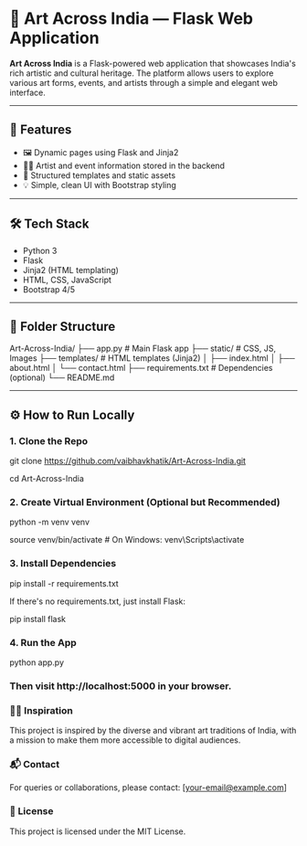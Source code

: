 # 🎨 Art Across India — Flask Web Application

**Art Across India** is a Flask-powered web application that showcases India's rich artistic and cultural heritage. The platform allows users to explore various art forms, events, and artists through a simple and elegant web interface.

---

## 🚀 Features

- 🖼️ Dynamic pages using Flask and Jinja2
- 👨‍🎨 Artist and event information stored in the backend
- 📁 Structured templates and static assets
- 💡 Simple, clean UI with Bootstrap styling

---

## 🛠️ Tech Stack

- Python 3
- Flask
- Jinja2 (HTML templating)
- HTML, CSS, JavaScript
- Bootstrap 4/5

---

## 📁 Folder Structure

Art-Across-India/ ├── app.py # Main Flask app ├── static/ # CSS, JS, Images ├── templates/ # HTML templates (Jinja2) │ ├── index.html │ ├── about.html │ └── contact.html ├── requirements.txt # Dependencies (optional) └── README.md


---

## ⚙️ How to Run Locally

### 1. Clone the Repo

git clone https://github.com/vaibhavkhatik/Art-Across-India.git

cd Art-Across-India

### 2. Create Virtual Environment (Optional but Recommended)

python -m venv venv

source venv/bin/activate  # On Windows: venv\Scripts\activate

### 3. Install Dependencies

pip install -r requirements.txt

If there's no requirements.txt, just install Flask:

pip install flask

### 4. Run the App

python app.py

### Then visit http://localhost:5000 in your browser. 

### 👨‍🎨 Inspiration
This project is inspired by the diverse and vibrant art traditions of India, with a mission to make them more accessible to digital audiences.

### 📬 Contact
For queries or collaborations, please contact: [your-email@example.com]

### 📝 License
This project is licensed under the MIT License.



